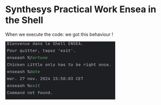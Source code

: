 # Synthesys Practical Work Ensea in the Shell

When we execute the code: 
we got this behaviour ! 

![img.png](img/Q2.png)

